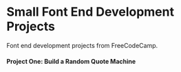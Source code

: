 # Small Font End Development Projects
Font end development projects from FreeCodeCamp. 

#### Project One: Build a Random Quote Machine

